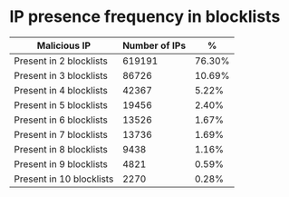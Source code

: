 # IP presence frequency in blocklists
| Malicious IP | Number of IPs | % |
|----|----|----|
| Present in 2 blocklists | 619191 | 76.30% |
| Present in 3 blocklists | 86726 | 10.69% |
| Present in 4 blocklists | 42367 | 5.22% |
| Present in 5 blocklists | 19456 | 2.40% |
| Present in 6 blocklists | 13526 | 1.67% |
| Present in 7 blocklists | 13736 | 1.69% |
| Present in 8 blocklists | 9438 | 1.16% |
| Present in 9 blocklists | 4821 | 0.59% |
| Present in 10 blocklists | 2270 | 0.28% |
